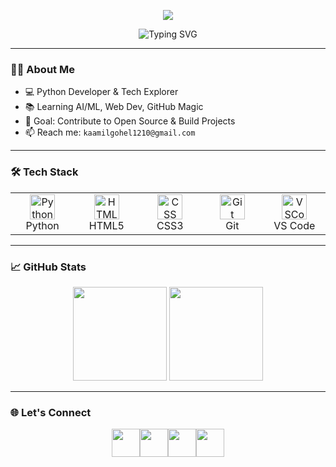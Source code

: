 <!-- README.md -->

<!-- 🎨 Custom Wave Header for Name -->
<p align="center">
  <img src="https://capsule-render.vercel.app/api?type=rounded&color=gradient&height=150&section=header&text=Kaamil%20Gohel&fontSize=42&fontColor=ffffff" />
</p>

<!-- ✨ Typing Animation -->
<p align="center">
  <img src="https://readme-typing-svg.herokuapp.com?font=Fira+Code&duration=2500&pause=700&color=58A6FF&center=true&vCenter=true&multiline=true&width=500&height=80&lines=Python+Developer;AI%20Enthusiast;Student;Always+Learning..." alt="Typing SVG" />
</p>

---

### 🧑‍💻 About Me  
- 💻 Python Developer & Tech Explorer  
- 📚 Learning AI/ML, Web Dev, GitHub Magic  
- 🎯 Goal: Contribute to Open Source & Build Projects  
- 📫 Reach me: `kaamilgohel1210@gmail.com`

---


### 🛠️ Tech Stack

<div align="center">
  <table>
    <tr>
      <td align="center" width="96">
        <img src="https://img.icons8.com/color/48/000000/python.png" width="40" alt="Python" />
        <br>Python
      </td>
      <td align="center" width="96">
        <img src="https://img.icons8.com/color/48/000000/html-5.png" width="40" alt="HTML" />
        <br>HTML5
      </td>
      <td align="center" width="96">
        <img src="https://img.icons8.com/color/48/000000/css3.png" width="40" alt="CSS" />
        <br>CSS3
      </td>
      <td align="center" width="96">
        <img src="https://img.icons8.com/color/48/000000/git.png" width="40" alt="Git" />
        <br>Git
      </td>
      <td align="center" width="96">
        <img src="https://img.icons8.com/color/48/000000/visual-studio-code-2019.png" width="40" alt="VSCode" />
        <br>VS Code
      </td>
    </tr>
  </table>
</div>

---

### 📈 GitHub Stats
<p align="center">
  <img src="https://github-readme-stats.vercel.app/api?username=Kaamil1210&show_icons=true&theme=tokyonight" height="150" />
  <img src="https://github-readme-streak-stats.herokuapp.com?user=Kaamil1210&theme=tokyonight" height="150"/>
</p>

---

### 🌐 Let's Connect
<p align="center">
  <a href="https://linkedin.com/in/kaamil-gohel-693933374" target="_blank" title="LinkedIn">
    <img src="https://img.icons8.com/fluent/48/000000/linkedin.png" width="45"/>
  </a>&#8203;
  <a href="https://instagram.com/gohelkaamil" target="_blank" title="Instagram">
    <img src="https://img.icons8.com/fluent/48/000000/instagram-new.png" width="45"/>
  </a>&#8203;
  <a href="mailto:kaamilgohel1210@gmail.com" target="_blank" title="Email">
    <img src="https://img.icons8.com/fluent/48/000000/gmail.png" width="45"/>
  </a>&#8203;
  <a href="https://github.com/Kaamil1206" target="_blank" title="GitHub">
    <img src="https://img.icons8.com/fluent/48/000000/github.png" width="45"/>
  </a>
</p>
